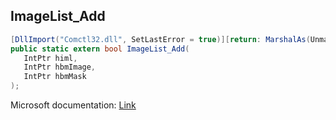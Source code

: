 ## ImageList_Add

```csharp
[DllImport("Comctl32.dll", SetLastError = true)][return: MarshalAs(UnmanagedType.Bool)]
public static extern bool ImageList_Add(
   IntPtr himl,
   IntPtr hbmImage,
   IntPtr hbmMask
);
```

Microsoft documentation: [Link](https://docs.microsoft.com/en-us/windows/win32/api/commctrl/nf-commctrl-imagelist_add)
